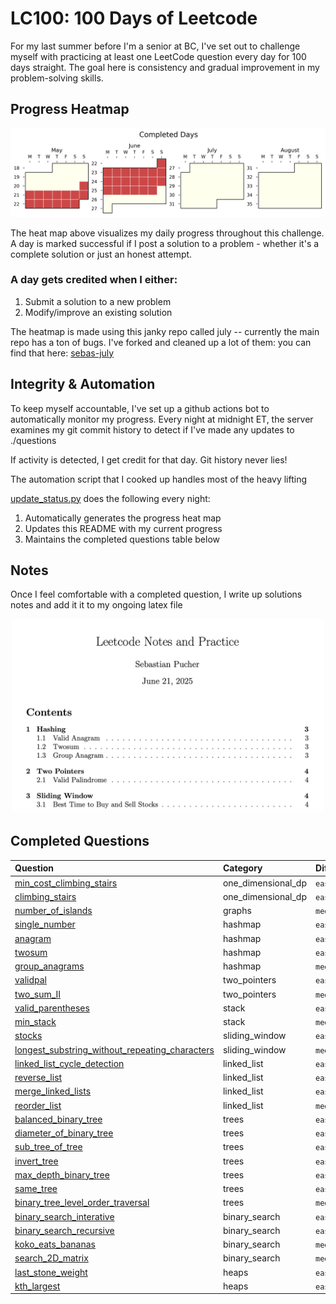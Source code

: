 # LC100: 100 Days of Leetcode

For my last summer before I'm a senior at BC, I've set out to challenge myself with practicing at least one LeetCode question every day for 100 days straight. The goal here is consistency and gradual improvement in my problem-solving skills.

## Progress Heatmap
![sebas's progress xD)](./auto_assets/plot.png)


The heat map above visualizes my daily progress throughout this challenge. A day is marked successful if I post a solution to a problem - whether it's a complete solution or just an honest attempt. 

### A day gets credited when I either:

1. Submit a solution to a new problem
2. Modify/improve an existing solution

The heatmap is made using this janky repo called july -- currently the main repo has a ton of bugs. I've forked and cleaned up a lot of them: you can find that here: [sebas-july](https://github.com/SebPuchi/july)

## Integrity & Automation 

To keep myself accountable, I've set up a github actions bot to automatically monitor my progress. Every night at midnight ET, the server examines my git commit history to detect if I've made any updates to ./questions

If activity is detected, I get credit for that day. Git history never lies!

The automation script that I cooked up handles most of the heavy lifting

[update_status.py](./update_status.py) does the following every night:

1. Automatically generates the progress heat map
2. Updates this README with my current progress
3. Maintains the completed questions table below

## Notes
Once I feel comfortable with a completed question, I write up solutions notes and add it it to my ongoing latex file
<a href="./notex.pdf">
    <p align="center">
        <img src="./auto_assets/pdf_notes.png" width="500">
    </p>
</a>

## Completed Questions
| Question | Category | Difficulty |
|:-----------------------------|:---------|:------------|
| [min_cost_climbing_stairs](./questions/one_dimensional_dp/easy/min_cost_climbing_stairs.py) | one_dimensional_dp | `easy` |
| [climbing_stairs](./questions/one_dimensional_dp/easy/climbing_stairs.py) | one_dimensional_dp | `easy` |
| [number_of_islands](./questions/graphs/medium/number_of_islands.py) | graphs | `medium` |
| [single_number](./questions/hashmap/easy/single_number.py) | hashmap | `easy` |
| [anagram](./questions/hashmap/easy/anagram.py) | hashmap | `easy` |
| [twosum](./questions/hashmap/easy/twosum.py) | hashmap | `easy` |
| [group_anagrams](./questions/hashmap/medium/group_anagrams.py) | hashmap | `medium` |
| [validpal](./questions/two_pointers/easy/validpal.py) | two_pointers | `easy` |
| [two_sum_II](./questions/two_pointers/medium/two_sum_II.py) | two_pointers | `medium` |
| [valid_parentheses](./questions/stack/easy/valid_parentheses.py) | stack | `easy` |
| [min_stack](./questions/stack/medium/min_stack.py) | stack | `medium` |
| [stocks](./questions/sliding_window/easy/stocks.py) | sliding_window | `easy` |
| [longest_substring_without_repeating_characters](./questions/sliding_window/medium/longest_substring_without_repeating_characters.py) | sliding_window | `medium` |
| [linked_list_cycle_detection](./questions/linked_list/easy/linked_list_cycle_detection.py) | linked_list | `easy` |
| [reverse_list](./questions/linked_list/easy/reverse_list.py) | linked_list | `easy` |
| [merge_linked_lists](./questions/linked_list/easy/merge_linked_lists.py) | linked_list | `easy` |
| [reorder_list](./questions/linked_list/medium/reorder_list.py) | linked_list | `medium` |
| [balanced_binary_tree](./questions/trees/easy/balanced_binary_tree.py) | trees | `easy` |
| [diameter_of_binary_tree](./questions/trees/easy/diameter_of_binary_tree.py) | trees | `easy` |
| [sub_tree_of_tree](./questions/trees/easy/sub_tree_of_tree.py) | trees | `easy` |
| [invert_tree](./questions/trees/easy/invert_tree.py) | trees | `easy` |
| [max_depth_binary_tree](./questions/trees/easy/max_depth_binary_tree.py) | trees | `easy` |
| [same_tree](./questions/trees/easy/same_tree.py) | trees | `easy` |
| [binary_tree_level_order_traversal](./questions/trees/medium/binary_tree_level_order_traversal.py) | trees | `medium` |
| [binary_search_interative](./questions/binary_search/easy/binary_search_interative.py) | binary_search | `easy` |
| [binary_search_recursive](./questions/binary_search/easy/binary_search_recursive.py) | binary_search | `easy` |
| [koko_eats_bananas](./questions/binary_search/meduim/koko_eats_bananas.py) | binary_search | `meduim` |
| [search_2D_matrix](./questions/binary_search/meduim/search_2D_matrix.py) | binary_search | `meduim` |
| [last_stone_weight](./questions/heaps/easy/last_stone_weight.py) | heaps | `easy` |
| [kth_largest](./questions/heaps/easy/kth_largest.py) | heaps | `easy` |
